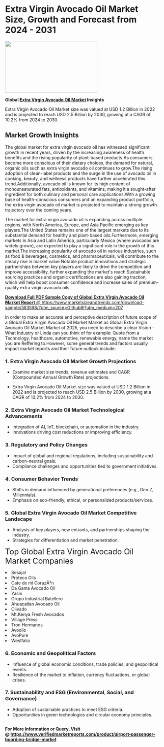 <H1>Extra Virgin Avocado Oil Market Size, Growth and Forecast from 2024 - 2031</H1><img class="aligncenter size-medium wp-image-584254" src="https://thirdeyenews.in/wp-content/uploads/2024/09/Global-Market-Research-300x168.jpeg" alt="" width="300" height="168" /><p><strong>Global&nbsp;<a href="https://www.marketsizeandtrends.com/download-sample/583598/?utm_source=Github8j?utm_medium=207">Extra Virgin Avocado Oil Market</a> Insights</strong></p><p>Extra Virgin Avocado Oil Market size was valued at USD 1.2 Billion in 2022 and is projected to reach USD 2.5 Billion by 2030, growing at a CAGR of 10.2% from 2024 to 2030.</p><p><h2>Market Growth Insights</h2> <p>The global market for extra virgin avocado oil has witnessed significant growth in recent years, driven by the increasing awareness of health benefits and the rising popularity of plant-based products.As consumers become more conscious of their dietary choices, the demand for natural, organic oils such as extra virgin avocado oil continues to grow.The rising adoption of clean-label products and the surge in the use of avocado oil in cooking, beauty, and wellness products have further accelerated this trend.Additionally, avocado oil is known for its high content of monounsaturated fats, antioxidants, and vitamins, making it a sought-after ingredient for both culinary and personal care applications.With a growing base of health-conscious consumers and an expanding product portfolio, the extra virgin avocado oil market is projected to maintain a strong growth trajectory over the coming years.</p> <p><a href="#"></a></p> <p>The market for extra virgin avocado oil is expanding across multiple regions, with North America, Europe, and Asia Pacific emerging as key players.The United States remains one of the largest markets due to its substantial demand for healthy and plant-based oils.Furthermore, emerging markets in Asia and Latin America, particularly Mexico (where avocados are widely grown), are expected to play a significant role in the growth of this market.The increasing popularity of avocado oil in various industries, such as food & beverages, cosmetics, and pharmaceuticals, will contribute to the steady rise in market value.Notable product innovations and strategic partnerships between key players are likely to drive the competition and improve accessibility, further expanding the market's reach.Sustainable sourcing practices and organic certifications are also gaining traction, which will help boost consumer confidence and increase sales of premium-quality extra virgin avocado oils.<p><a href="#"></p><p><span class=""><strong>Download Full PDF Sample Copy of Global Extra Virgin Avocado Oil Market Report</strong> @ <a href="https://www.marketsizeandtrends.com/download-sample/583598/?utm_source=Github8j?utm_medium=207" target="_blank">https://www.marketsizeandtrends.com/download-sample/583598/?utm_source=Github8j?utm_medium=207</a></span></p><p>In order to make an accurate and perceptive description of future scope of a Global&nbsp;Extra Virgin Avocado Oil Market Market as Global&nbsp;Extra Virgin Avocado Oil Market Market of 2025, you need to describe a clear Vision &ndash; What Industry or Linda can you think of for example: Quote from a Technology, healthcare, automotive, renewable energy, name the market you are Reffering to.However, some general trends and factors usually impact market reports and their future outlook include:</p><h3>1.&nbsp;<strong>Extra Virgin Avocado Oil Market Growth Projections</strong></h3><ul><li>Examine market size trends, revenue estimates and CAGR (Compounded Annual Growth Rate) projections.</li><li><p>Extra Virgin Avocado Oil Market size was valued at USD 1.2 Billion in 2022 and is projected to reach USD 2.5 Billion by 2030, growing at a CAGR of 10.2% from 2024 to 2030.</p></li></ul><h3>2.&nbsp;<strong>Extra Virgin Avocado Oil Market Technological Advancements</strong></h3><ul><li>Integration of AI, IoT, blockchain, or automation in the industry.</li><li>Innovations driving cost reductions or improving efficiency.</li></ul><h3>3.&nbsp;<strong>Regulatory and Policy Changes</strong></h3><ul><li>Impact of global and regional regulations, including sustainability and carbon-neutral goals.</li><li>Compliance challenges and opportunities tied to government initiatives.</li></ul><h3>4.&nbsp;<strong>Consumer Behavior Trends</strong></h3><ul><li>Shifts in demand influenced by generational preferences (e.g., Gen Z, Millennials).</li><li>Emphasis on eco-friendly, ethical, or personalized products/services.</li></ul><h3>5.&nbsp;<strong>Global Extra Virgin Avocado Oil Market Competitive Landscape</strong></h3><ul><li>Analysis of key players, new entrants, and partnerships shaping the industry.</li><li>Strategies for differentiation and market penetration.</li></ul><p data-pm-slice="1 1 []"><span style="color: inherit; font-family: inherit; font-size: 25px;">Top Global Extra Virgin Avocado Oil Market Companies</span></p><div class="" data-test-id=""><p><li>Sesajal</li><li> Proteco Oils</li><li> Cate de mi CorazÃ³n</li><li> Da Gama Avocado Oil</li><li> Yasin</li><li> Grupo Industrial Batellero</li><li> Ahuacatlan Avocado Oil</li><li> Olivado</li><li> Mt.Kenya Fresh Avocados</li><li> Village Press</li><li> Tron Hermanos</li><li> Avoolio</li><li> AvoPure</li><li> Westfalia</li></p></div><h3>6.&nbsp;<strong>Economic and Geopolitical Factors</strong></h3><ul><li>Influence of global economic conditions, trade policies, and geopolitical events.</li><li>Resilience of the market to inflation, currency fluctuations, or global crises.</li></ul><h3>7.&nbsp;<strong>Sustainability and ESG (Environmental, Social, and Governance)</strong></h3><ul><li>Adoption of sustainable practices to meet ESG criteria.</li><li>Opportunities in green technologies and circular economy principles.</li></ul><h2><strong style="font-size: 14px;">For More Information or Query, Visit @&nbsp;</strong><a style="background-color: #ffffff; font-size: 14px;" href="https://www.marketsizeandtrends.com/report/extra-virgin-avocado-oil-market/" target="_blank">https://www.verifiedmarketreports.com/product/airport-passenger-boarding-bridge-market</a></h2>